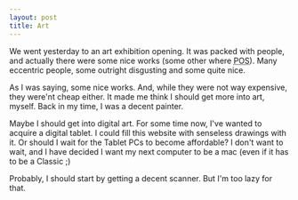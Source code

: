 ```yaml
---
layout: post
title: Art
---
```


We went yesterday to an art exhibition opening. It was packed with people, and actually there were some nice works (some other where <acronym title="pieces of shit">POS</acronym>). Many eccentric people, some outright disgusting and some quite nice.

As I was saying, some nice works. And, while they were not way expensive, they were'nt cheap either. It made me think I should get more into art, myself. Back in my time, I was a decent painter.

Maybe I should get into digital art. For some time now, I've wanted to acquire a digital tablet. I could fill this website with senseless drawings with it. Or should I wait for the Tablet PCs to become affordable? I don't want to wait, and I have decided I want my next computer to be a mac (even if it has to be a Classic ;)

Probably, I should start by getting a decent scanner. But I'm too lazy for that.
